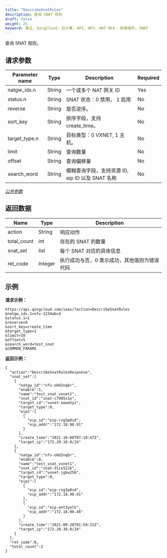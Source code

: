 ```yaml
---
title: "DescribeSnatRules"
description: 查询 SNAT 规则
draft: false
weight: 25
keyword: 青云, QingCloud, 云计算, API, NFV, NAT 网关, 网络组件, SNAT
---
```


查询 SNAT 规则。

## 请求参数

| Parameter name | Type | Description | Required |
| --- | --- | --- | --- |
| natgw_ids.n | String | 一个或多个 NAT 网关 ID | Yes |
| status.n | String | SNAT 状态：0 禁用， 1 启用 | No |
| reverse | String | 是否逆序。 | No |
| sort_key | String | 排序字段，支持 create_time。 | No |
| target_type.n | String | 目标类型：0 VXNET, 1 主机。 | No |
| limit | String | 查询数量 | No |
| offset | String | 查询偏移量 | No |
| search_word | String | 模糊查询字段，支持资源 ID,  eip ID 以及 SNAT 名称 | No |

[_公共参数_](../../get_api/parameters/)

## 返回数据

| Name | Type | Description |
| --- | --- | --- |
| action | String | 响应动作 |
| total_count | int | 存在的 SNAT 的数量 |
| snat_set | list | 每个 SNAT 对应的具体信息 |
| ret_code | Integer | 执行成功与否，0 表示成功，其他值则为错误代码 |

## 示例

**请求示例：**

```
https://api.qingcloud.com/iaas/?action=DescribeSnatRules
&natgw_ids.1=nfv-1234abcd
&status.1=1
&reverse=0
&sort_key=create_time
&target_type=1
&limit=10
&offset=5
&search_word=test_snat
&COMMON_PARAMS
```

**返回示例：**

```
{
  "action":"DescribeSnatRulesResponse",
  "snat_set":[
    {
      "natgw_id":"nfv-o0d2nqbr",
      "enable":1,
      "name":"test_snat_vxnet2",
      "snat_id":"snat-c7905x1o",
      "target_id":"vxnet-newe5yz",
      "target_type":0,
      "eips":[
        {
          "eip_id":"eip-rzg3p0sd",
          "eip_addr":"172.18.90.91"
        }
      ],
      "create_time":"2021-10-08T07:10:47Z",
      "target_ip":"172.20.10.0/24"
    },
    {
      "natgw_id":"nfv-o0d2nqbr",
      "enable":0,
      "name":"test_snat_vxnet1",
      "snat_id":"snat-3iix52ib",
      "target_id":"vxnet-jgkw25b",
      "target_type":0,
      "eips":[
        {
          "eip_id":"eip-rzg3p0sd",
          "eip_addr":"172.18.90.91"
        },
        {
          "eip_id":"eip-ant3yolk",
          "eip_addr":"172.18.90.46"
        }
      ],
      "create_time":"2021-09-28T01:59:15Z",
      "target_ip":"172.20.30.0/24"
    }
  ],
  "ret_code":0,
  "total_count":2
}

```

